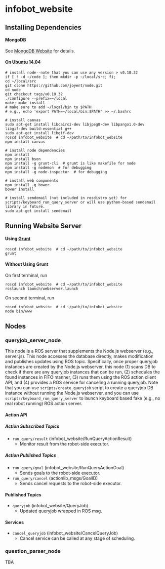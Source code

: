 # infobot_website

## Installing Dependencies

#### MongoDB

See [MongoDB Website](http://docs.mongodb.org/manual/installation/) for details.

#### On Ubuntu 14.04

```
# install node--note that you can use any version > v0.10.32
if [ ! -d ~/code ]; then mkdir -p ~/local/src; fi;
cd ~/local/src
git clone https://github.com/joyent/node.git
cd node
git checkout tags/v0.10.32
./configure --prefix=~/local
make; make install
# make sure to add ~/local/bin to $PATH
# e.g., echo 'export PATH=~/local/bin:$PATH' >> ~/.bashrc

# install canvas
sudo apt-get install libcairo2-dev libjpeg8-dev libpango1.0-dev libgif-dev build-essential g++
sudo apt-get install libgif-dev
roscd infobot_website  # cd ~/path/to/infobot_website
npm install canvas

# install node dependencies
npm install
npm install bson
npm install -g grunt-cli  # grunt is like makefile for node
npm install -g nodemon  # for debugging
npm install -g node-inspector  # for debugging

# install web components
npm install -g bower
bower install

# install sendemail (not included in rosdistro yet) for scripts/keyboard_run_query_server or will use python-based sendemail library in future.
sudo apt-get install sendemail
```

## Running Website Server

#### Using [Grunt](http://gruntjs.com/)

```
roscd infobot_website  # cd ~/path/to/infobot_website
grunt
```

#### Without Using Grunt

On first terminal, run

```
roscd infobot_website  # cd ~/path/to/infobot_website
roslaunch launch/webserver.launch
```

On second terminal, run

```
roscd infobot_website  # cd ~/path/to/infobot_website
node bin/www
```

## Nodes

### queryjob_server_node

This node is a ROS server that supplements the Node.js webserver (e.g., server.js). This node accesses the database directly, makes modification and publishes updates using ROS topic. Specifically, once proper queryjob instances are created by the Node.js webserver, this node (1) scans DB to check if there are any queryjob instances that can be run, (2) schedules the found instances in FIFO manner, (3) runs them using the ROS action client API, and (4) provides a ROS service for canceling a running queryjob. Note that you can use `scripts/create_queryjob` script to create a queryjob DB instance without running the Node.js webserver, and you can use `scripts/keyboard_run_query_server` to launch keyboard based fake (e.g., no real robot running) ROS action server.

#### Action API

##### Action Subscribed Topics

* `run_query/result` (infobot_website/RunQueryActionResult)
  * Monitor result from the robot-side executor.

##### Action Published Topics

* `run_query/goal` (infobot_website/RunQueryActionGoal)
  * Sends goals to the robot-side executor.
* `run_query/cancel` (actionlib_msgs/GoalID)
  * Sends cancel requests to the robot-side executor.

#### Published Topics

* `queryjob` (infobot_website/QueryJob)
  * Updated queryjob wrapped in ROS msg.

#### Services

* `cancel_queryjob` (infobot_website/CancelQueryJob)
  * Cancel service can be called at any stage of scheduling.

### question_parser_node

TBA
